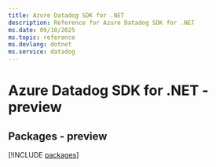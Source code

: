 ```yaml
---
title: Azure Datadog SDK for .NET
description: Reference for Azure Datadog SDK for .NET
ms.date: 09/10/2025
ms.topic: reference
ms.devlang: dotnet
ms.service: datadog
---
```

# Azure Datadog SDK for .NET - preview
## Packages - preview
[!INCLUDE [packages](datadog-index.md)]